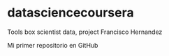# datasciencecoursera
Tools box scientist data, project Francisco Hernandez

Mi primer repositorio en GitHub
